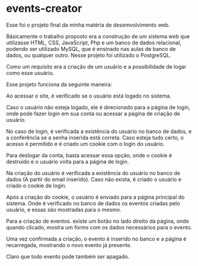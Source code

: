 # events-creator

Esse foi o projeto final da minha matéria de desemvolvimento web.

Básicamente o trabalho proposto era a construção de um sistema web que utilizasse HTML, CSS, JavaScript, Php e um banco de dados relacional, podendo ser utilizado MySQL, que é ensinado nas aulas de banco de dados, ou qualquer outro. Nesse projeto foi utilizado o PostgreSQL.

Como um requisito era a criação de um usuário e a possíbilidade de logar como esse usuário.

Esse projeto funciona da seguinte maneira:

Ao acessar o site, é verificado se o usuário está logado no sistema. 

Caso o usuário não esteja logado, ele é direcionado para a página de login, onde pode fazer login em sua conta ou acessar a página de criação de usuário.

No caso de login, é verificada a existência do usuário no banco de dados, e a conferência se a senha inserida está correta. Caso esteja tudo certo, o acesso é permitido e é criado um cookie com o login do usuário.

Para deslogar da conta, basta acessar essa opção, onde o cookie é destruído e o usuário volta para a página de login.

Na criação do usuário é verificada a existência do usuário no banco de dados (A partir do email inserido). Caso não exista, é criado o usuário e criado o cookie de login.

Após a criação do cookie, o usuário é enviado para a página principal do sistema. Onde é verificado no banco de dados os eventos criadas pelo usuário, e essas são mostradas para o mesmo.

Para a criação de eventos. existe um botão no lado direito da página, onde quando clicado, mostra um forms com os dados necessários para o evento.

Uma vez confirmada a criação, o evento é inserido no banco e a página é recarregada, mostrando o novo evento já presente.

Claro que todo evento pode também ser apagado.

